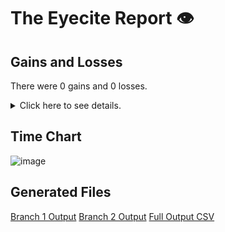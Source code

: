 # The Eyecite Report :eye:



Gains and Losses
---------
There were 0 gains and 0 losses.

<details>
<summary>Click here to see details.</summary>

|     id     |  Gain  |  Loss  |
| ---------- | ------ | ------ |


</details>



Time Chart
---------

![image](https://raw.githubusercontent.com/freelawproject/reporters-db/artifacts/161/results/chart.png)


Generated Files
---------

[Branch 1 Output](https://raw.githubusercontent.com/freelawproject/reporters-db/artifacts/161/results/original.json)
[Branch 2 Output](https://raw.githubusercontent.com/freelawproject/reporters-db/artifacts/161/results/update.json)
[Full Output CSV ](https://raw.githubusercontent.com/freelawproject/reporters-db/artifacts/161/results/output.csv)
